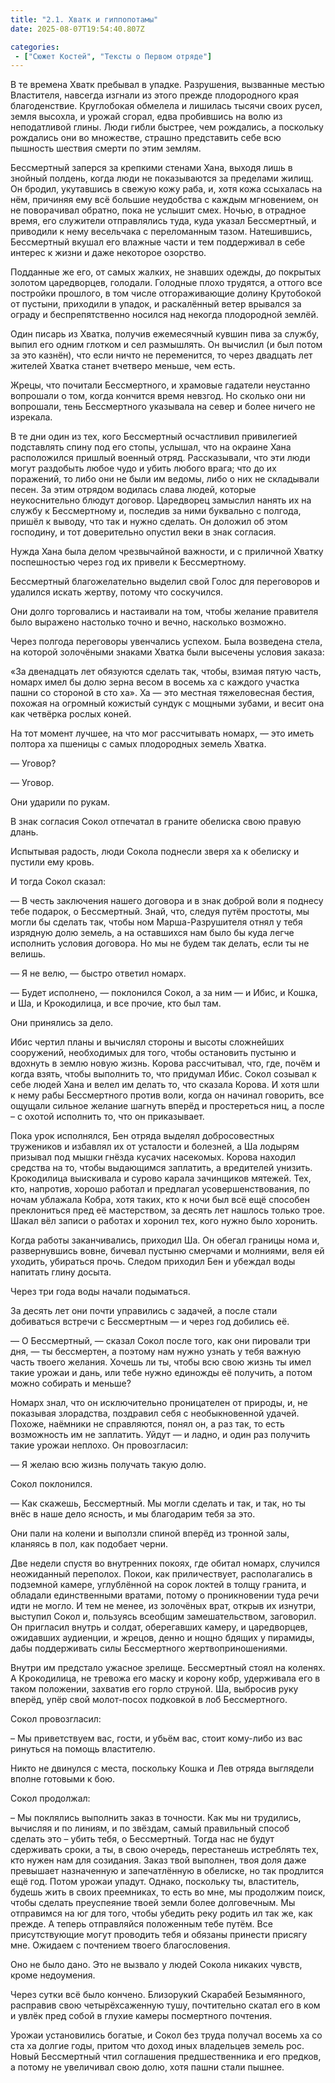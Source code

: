 ```yaml
---
title: "2.1. Хватк и гиппопотамы"
date: 2025-08-07T19:54:40.807Z

categories:
 - ["Сюжет Костей", "Тексты о Первом отряде"]
---
```


В те времена Хватк пребывал в упадке. Разрушения, вызванные местью
Властителя, навсегда изгнали из этого прежде плодородного края
благоденствие. Круглобокая обмелела и лишилась тысячи своих русел, земля
высохла, и урожай сгорал, едва пробившись на волю из неподатливой глины.
Люди гибли быстрее, чем рождались, а поскольку рождались они во
множестве, страшно представить себе всю пышность шествия смерти по этим
землям.

Бессмертный заперся за крепкими стенами Хана, выходя лишь в знойный
полдень, когда люди не показываются за пределами жилищ. Он бродил,
укутавшись в свежую кожу раба, и, хотя кожа ссыхалась на нём, причиняя
ему всё большие неудобства с каждым мгновением, он не поворачивал
обратно, пока не услышит смех. Ночью, в отрадное время, его служители
отправлялись туда, куда указал Бессмертный, и приводили к нему
весельчака с переломанным тазом. Натешившись, Бессмертный вкушал его
влажные части и тем поддерживал в себе интерес к жизни и даже некоторое
озорство.

Подданные же его, от самых жалких, не знавших одежды, до покрытых
золотом царедворцев, голодали. Голодные плохо трудятся, а оттого все
постройки прошлого, в том числе отгораживающие долину Крутобокой от
пустыни, приходили в упадок, и раскалённый ветер врывался за ограду и
беспрепятственно носился над некогда плодородной землёй.

Один писарь из Хватка, получив ежемесячный кувшин пива за службу, выпил
его одним глотком и сел размышлять. Он вычислил (и был потом за это
казнён), что если ничто не переменится, то через двадцать лет жителей
Хватка станет вчетверо меньше, чем есть.

Жрецы, что почитали Бессмертного, и храмовые гадатели неустанно
вопрошали о том, когда кончится время невзгод. Но сколько они ни
вопрошали, тень Бессмертного указывала на север и более ничего не
изрекала.

В те дни один из тех, кого Бессмертный осчастливил привилегией
подставлять спину под его стопы, услышал, что на окраине Хана
расположился пришлый военный отряд. Рассказывали, что эти люди могут
раздобыть любое чудо и убить любого врага; что до их поражений, то либо
они не были им ведомы, либо о них не складывали песен. За этим отрядом
водилась слава людей, которые неукоснительно блюдут договор. Царедворец
замыслил нанять их на службу к Бессмертному и, последив за ними
буквально с полгода, пришёл к выводу, что так и нужно сделать. Он
доложил об этом господину, и тот доверительно опустил веки в знак
согласия.

Нужда Хана была делом чрезвычайной важности, и с приличной Хватку
поспешностью через год их привели к Бессмертному.

Бессмертный благожелательно выделил свой Голос для переговоров и
удалился искать жертву, потому что соскучился.

Они долго торговались и настаивали на том, чтобы желание правителя было
выражено настолько точно и вечно, насколько возможно.

Через полгода переговоры увенчались успехом. Была возведена стела, на
которой золочёными знаками Хватка были высечены условия заказа:

«За двенадцать лет обязуются сделать так, чтобы, взимая пятую часть,
номарх имел бы долю зерна весом в восемь ха с каждого участка пашни со
стороной в сто ха». Ха — это местная тяжеловесная бестия, похожая на
огромный кожистый сундук с мощными зубами, и весит она как четвёрка
рослых коней.

На тот момент лучшее, на что мог рассчитывать номарх, — это иметь
полтора ха пшеницы с самых плодородных земель Хватка.

— Уговор?

— Уговор.

Они ударили по рукам.

В знак согласия Сокол отпечатал в граните обелиска свою правую длань.

Испытывая радость, люди Сокола поднесли зверя ха к обелиску и пустили
ему кровь.

И тогда Сокол сказал:

— В честь заключения нашего договора и в знак доброй воли я поднесу тебе
подарок, о Бессмертный. Знай, что, следуя путём простоты, мы могли бы
сделать так, чтобы ном Марша-Разрушителя отнял у тебя изрядную долю
земель, а на оставшихся нам было бы куда легче исполнить условия
договора. Но мы не будем так делать, если ты не велишь.

— Я не велю, — быстро ответил номарх.

— Будет исполнено, — поклонился Сокол, а за ним — и Ибис, и Кошка, и Ша,
и Крокодилица, и все прочие, кто был там.

Они принялись за дело.

Ибис чертил планы и вычислял стороны и высоты сложнейших сооружений,
необходимых для того, чтобы остановить пустыню и вдохнуть в землю новую
жизнь. Корова рассчитывал, что, где, почём и когда взять, чтобы
выполнить то, что придумал Ибис. Сокол созывал к себе людей Хана и велел
им делать то, что сказала Корова. И хотя шли к нему рабы Бессмертного
против воли, когда он начинал говорить, все ощущали сильное желание
шагнуть вперёд и простереться ниц, а после – с охотой исполнить то, что
он приказывает.

Пока урок исполнялся, Бен отряда выделял добросовестных тружеников и
избавлял их от усталости и болезней, а Ша лодырям призывал под мышки
гнёзда кусачих насекомых. Корова находил средства на то, чтобы
выдающимся заплатить, а вредителей унизить. Крокодилица выискивала и
сурово карала зачинщиков мятежей. Тех, кто, напротив, хорошо работал и
предлагал усовершенствования, по ночам ублажала Кобра, хотя таких, кто к
ночи был всё ещё способен преклониться пред её мастерством, за десять
лет нашлось только трое. Шакал вёл записи о работах и хоронил тех, кого
нужно было хоронить.

Когда работы заканчивались, приходил Ша. Он обегал границы нома и,
развернувшись вовне, бичевал пустыню смерчами и молниями, веля ей
уходить, убираться прочь. Следом приходил Бен и убеждал воды напитать
глину досыта.

Через три года воды начали подыматься.

За десять лет они почти управились с задачей, а после стали добиваться
встречи с Бессмертным — и через год добились её.

— О Бессмертный, — сказал Сокол после того, как они пировали три дня, —
ты бессмертен, а поэтому нам нужно узнать у тебя важную часть твоего
желания. Хочешь ли ты, чтобы всю свою жизнь ты имел такие урожаи и дань,
или тебе нужно единожды её получить, а потом можно собирать и меньше?

Номарх знал, что он исключительно проницателен от природы, и, не
показывая злорадства, поздравил себя с необыкновенной удачей. Похоже,
наёмники не справляются, понял он, а раз так, то есть возможность им не
заплатить. Уйдут — и ладно, и один раз получить такие урожаи неплохо. Он
провозгласил:

— Я желаю всю жизнь получать такую долю.

Сокол поклонился.

— Как скажешь, Бессмертный. Мы могли сделать и так, и так, но ты внёс в
наше дело ясность, и мы благодарим тебя за это.

Они пали на колени и выползли спиной вперёд из тронной залы, кланяясь в
пол, как подобает черни.

Две недели спустя во внутренних покоях, где обитал номарх, случился
неожиданный переполох. Покои, как приличествует, располагались в
подземной камере, углублённой на сорок локтей в толщу гранита, и
обладали единственными вратами, потому о проникновении туда речи идти не
могло. И тем не менее, из золочёных врат, открыв их изнутри, выступил
Сокол и, пользуясь всеобщим замешательством, заговорил. Он пригласил
внутрь и солдат, оберегавших камеру, и царедворцев, ожидавших аудиенции,
и жрецов, денно и нощно бдящих у пирамиды, дабы поддерживать силы
Бессмертного жертвоприношениями.

Внутри им предстало ужасное зрелище. Бессмертный стоял на коленях. А
Крокодилица, не тревожа его маску и корону кобр, удерживала его в таком
положении, захватив его горло струной. Ша, выбросив руку вперёд, упёр
свой молот-посох подковкой в лоб Бессмертного.

Сокол провозгласил:

– Мы приветствуем вас, гости, и убьём вас, стоит кому-либо из вас
ринуться на помощь властителю.

Никто не двинулся с места, поскольку Кошка и Лев отряда выглядели вполне
готовыми к бою.

Сокол продолжал:

– Мы поклялись выполнить заказ в точности. Как мы ни трудились, вычисляя
и по линиям, и по звёздам, самый правильный способ сделать это – убить
тебя, о Бессмертный. Тогда нас не будут сдерживать сроки, а ты, в свою
очередь, перестанешь истреблять тех, кто нужен нам для созидания. Заказ
твой выполнен, твоя доля даже превышает назначенную и запечатлённую в
обелиске, но так продлится ещё год. Потом урожаи упадут. Однако,
поскольку ты, властитель, будешь жить в своих преемниках, то есть во
мне, мы продолжим поиск, чтобы сделать преуспеяние твоей земли более
долговечным. Мы отправимся на юг для того, чтобы убедить реку родить ил
так же, как прежде. А теперь отправляйся положенным тебе путём. Все
присутствующие могут проводить тебя и обязаны принести присягу мне.
Ожидаем с почтением твоего благословения.

Оно не было дано. Это не вызвало у людей Сокола никаких чувств, кроме
недоумения.

Через сутки всё было кончено. Близорукий Скарабей Безымянного, расправив
свою четырёхсаженную тушу, почтительно скатал его в ком и увлёк пред
собой в глухие камеры посмертного почтения.

Урожаи установились богатые, и Сокол без труда получал восемь ха со ста
ха долгие годы, притом что доход иных владельцев земель рос. Новый
Бессмертный чтил соглашения предшественника и его предков, а потому не
увеличивал свою долю, хотя пашни стали пышнее.
